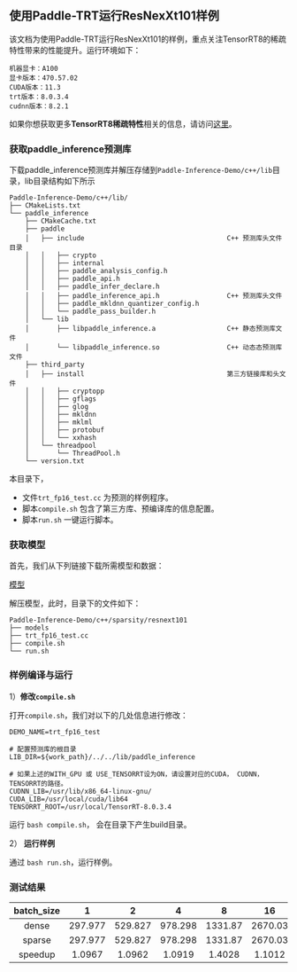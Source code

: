 ## 使用Paddle-TRT运行ResNexXt101样例

该文档为使用Paddle-TRT运行ResNexXt101的样例，重点关注TensorRT8的稀疏特性带来的性能提升。运行环境如下：
```
机器显卡：A100
显卡版本：470.57.02
CUDA版本：11.3
trt版本：8.0.3.4
cudnn版本：8.2.1
```
如果你想获取更多**TensorRT8稀疏特性**相关的信息，请访问[这里](https://docs.nvidia.com/deeplearning/tensorrt/developer-guide/index.html)。

### 获取paddle_inference预测库

下载paddle_inference预测库并解压存储到`Paddle-Inference-Demo/c++/lib`目录，lib目录结构如下所示

```
Paddle-Inference-Demo/c++/lib/
├── CMakeLists.txt
└── paddle_inference
    ├── CMakeCache.txt
    ├── paddle
    │   ├── include                                    C++ 预测库头文件目录
    │   │   ├── crypto
    │   │   ├── internal
    │   │   ├── paddle_analysis_config.h
    │   │   ├── paddle_api.h
    │   │   ├── paddle_infer_declare.h
    │   │   ├── paddle_inference_api.h                 C++ 预测库头文件
    │   │   ├── paddle_mkldnn_quantizer_config.h
    │   │   └── paddle_pass_builder.h
    │   └── lib
    │       ├── libpaddle_inference.a                  C++ 静态预测库文件
    │       └── libpaddle_inference.so                 C++ 动态态预测库文件
    ├── third_party
    │   ├── install                                    第三方链接库和头文件
    │   │   ├── cryptopp
    │   │   ├── gflags
    │   │   ├── glog
    │   │   ├── mkldnn
    │   │   ├── mklml
    │   │   ├── protobuf
    │   │   └── xxhash
    │   └── threadpool
    │       └── ThreadPool.h
    └── version.txt
```

本目录下，

- 文件`trt_fp16_test.cc` 为预测的样例程序。
- 脚本`compile.sh` 包含了第三方库、预编译库的信息配置。
- 脚本`run.sh` 一键运行脚本。

### 获取模型
首先，我们从下列链接下载所需模型和数据：

[模型](https://drive.google.com/file/d/1RJeWVfbsXRt6a8gMb86zuhCty0GJ5biK/view?usp=sharing)

解压模型，此时，目录下的文件如下：
```
Paddle-Inference-Demo/c++/sparsity/resnext101
├── models
├── trt_fp16_test.cc
├── compile.sh                                   
└── run.sh
```

### 样例编译与运行

1）**修改`compile.sh`**

打开`compile.sh`，我们对以下的几处信息进行修改：

```shell
DEMO_NAME=trt_fp16_test

# 配置预测库的根目录
LIB_DIR=${work_path}/../../lib/paddle_inference

# 如果上述的WITH_GPU 或 USE_TENSORRT设为ON，请设置对应的CUDA， CUDNN， TENSORRT的路径。
CUDNN_LIB=/usr/lib/x86_64-linux-gnu/
CUDA_LIB=/usr/local/cuda/lib64
TENSORRT_ROOT=/usr/local/TensorRT-8.0.3.4
```

运行 `bash compile.sh`， 会在目录下产生build目录。


2） **运行样例**

通过 `bash run.sh`，运行样例。

### 测试结果
| batch_size |    1   |    2   |    4   |    8   |   16   |   32   |   64   |  128   |  256   |
|   :----:   | :----: | :----: | :----: | :----: | :----: | :----: | :----: | :----: | :----: |
|   dense    |297.977 |529.827 |978.298 |1331.87 |2670.03 |4571.65 |4571.65 |4992.79 |5312.89 |
|   sparse   |297.977 |529.827 |978.298 |1331.87 |2670.03 |4571.65 |4571.65 |4992.79 |5312.89 |
|  speedup   |1.0967  |1.0962  |1.0919  |1.4028  |1.1012  |1.2811  |1.3431  |1.3499  |1.3332  |
